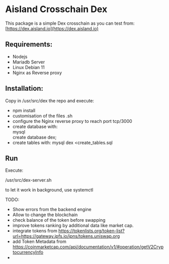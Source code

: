 # Aisland Crosschain Dex
This package is a simple Dex crosschain as you can test from:  
[https://dex.aisland.io](https://dex.aisland.io)

## Requirements:
- Nodejs
- Mariadb Server
- Linux Debian 11
- Nginx as Reverse proxy

## Installation:
Copy in  /usr/src/dex the repo and execute:  
- npm install  
- customisation of the files .sh
- configure the Nginx reverse proxy to reach port tcp/3000
- create database with:   
mysql   
create database dex;  
- create tables with:
mysql dex <create_tables.sql  

## Run
Execute:  

/usr/src/dex-server.sh 

to let it work in background, use systemctl

TODO:
- Show errors from the backend engine
- Allow to change the blockchain 
- check balance of the token before swapping
- improve tokens ranking by additional data like market cap.
- integrate tokens from https://tokenlists.org/token-list?url=https://gateway.ipfs.io/ipns/tokens.uniswap.org
- add Token Metadata from https://coinmarketcap.com/api/documentation/v1/#operation/getV2CryptocurrencyInfo
- 







